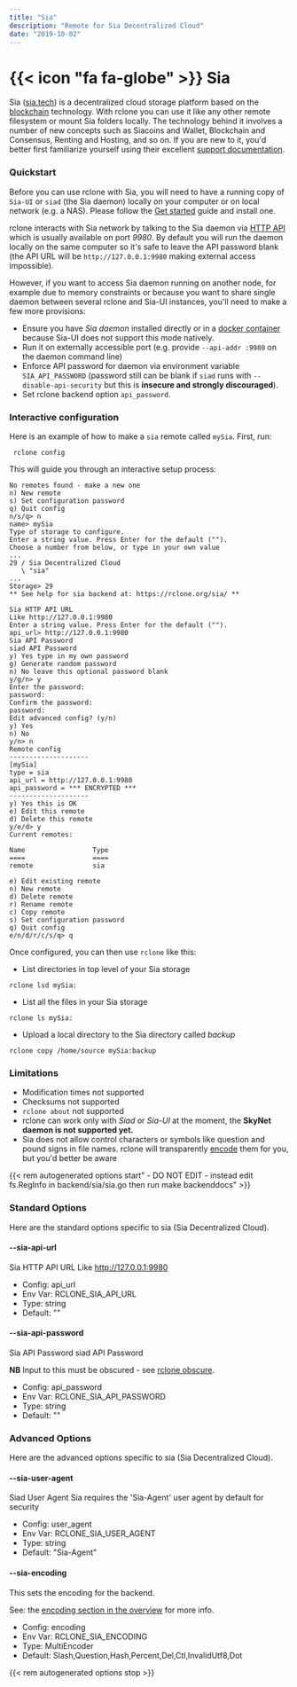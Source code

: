 ```yaml
---
title: "Sia"
description: "Remote for Sia Decentralized Cloud"
date: "2019-10-02"
---
```


# {{< icon "fa fa-globe" >}} Sia

Sia ([sia.tech](https://sia.tech/)) is a decentralized cloud storage platform
based on the [blockchain](https://wikipedia.org/wiki/Blockchain) technology.
With rclone you can use it like any other remote filesystem or mount Sia folders
locally. The technology behind it involves a number of new concepts such as
Siacoins and Wallet, Blockchain and Consensus, Renting and Hosting, and so on.
If you are new to it, you'd better first familiarize yourself using their
excellent [support documentation](https://support.sia.tech/).

### Quickstart

Before you can use rclone with Sia, you will need to have a running copy of
`Sia-UI` or `siad` (the Sia daemon) locally on your computer or on local
network (e.g. a NAS). Please follow the [Get started](https://sia.tech/get-started)
guide and install one.

rclone interacts with Sia network by talking to the Sia daemon via [HTTP API](https://sia.tech/docs/)
which is usually available on port _9980_. By default you will run the daemon
locally on the same computer so it's safe to leave the API password blank
(the API URL will be `http://127.0.0.1:9980` making external access impossible).

However, if you want to access Sia daemon running on another node, for example
due to memory constraints or because you want to share single daemon between
several rclone and Sia-UI instances, you'll need to make a few more provisions:
- Ensure you have _Sia daemon_ installed directly or in
  a [docker container](https://hub.docker.com/r/nebulouslabs/sia)
  because Sia-UI does not support this mode natively.
- Run it on externally accessible port (e.g. provide `--api-addr :9980` on
  the daemon command line)
- Enforce API password for daemon via environment variable `SIA_API_PASSWORD`
  (password still can be blank if `siad` runs with `--disable-api-security`
  but this is **insecure and strongly discouraged**).
- Set rclone backend option `api_password`.

### Interactive configuration

Here is an example of how to make a `sia` remote called `mySia`.
First, run:

     rclone config

This will guide you through an interactive setup process:

```
No remotes found - make a new one
n) New remote
s) Set configuration password
q) Quit config
n/s/q> n
name> mySia
Type of storage to configure.
Enter a string value. Press Enter for the default ("").
Choose a number from below, or type in your own value
...
29 / Sia Decentralized Cloud
   \ "sia"
...
Storage> 29
** See help for sia backend at: https://rclone.org/sia/ **

Sia HTTP API URL
Like http://127.0.0.1:9980
Enter a string value. Press Enter for the default ("").
api_url> http://127.0.0.1:9980
Sia API Password
siad API Password
y) Yes type in my own password
g) Generate random password
n) No leave this optional password blank
y/g/n> y
Enter the password:
password:
Confirm the password:
password:
Edit advanced config? (y/n)
y) Yes
n) No
y/n> n
Remote config
--------------------
[mySia]
type = sia
api_url = http://127.0.0.1:9980
api_password = *** ENCRYPTED ***
--------------------
y) Yes this is OK
e) Edit this remote
d) Delete this remote
y/e/d> y
Current remotes:

Name                 Type
====                 ====
remote               sia

e) Edit existing remote
n) New remote
d) Delete remote
r) Rename remote
c) Copy remote
s) Set configuration password
q) Quit config
e/n/d/r/c/s/q> q
```

Once configured, you can then use `rclone` like this:

- List directories in top level of your Sia storage

```
rclone lsd mySia:
```

- List all the files in your Sia storage

```
rclone ls mySia:
```

- Upload a local directory to the Sia directory called _backup_

```
rclone copy /home/source mySia:backup
```

### Limitations

- Modification times not supported
- Checksums not supported
- `rclone about` not supported
- rclone can work only with _Siad_ or _Sia-UI_ at the moment,
  the **SkyNet daemon is not supported yet.**
- Sia does not allow control characters or symbols like question and pound
  signs in file names. rclone will transparently [encode](/overview/#encoding)
  them for you, but you'd better be aware

{{< rem autogenerated options start" - DO NOT EDIT - instead edit fs.RegInfo in backend/sia/sia.go then run make backenddocs" >}}
### Standard Options

Here are the standard options specific to sia (Sia Decentralized Cloud).

#### --sia-api-url

Sia HTTP API URL
Like http://127.0.0.1:9980

- Config:      api_url
- Env Var:     RCLONE_SIA_API_URL
- Type:        string
- Default:     ""

#### --sia-api-password

Sia API Password
siad API Password

**NB** Input to this must be obscured - see [rclone obscure](/commands/rclone_obscure/).

- Config:      api_password
- Env Var:     RCLONE_SIA_API_PASSWORD
- Type:        string
- Default:     ""

### Advanced Options

Here are the advanced options specific to sia (Sia Decentralized Cloud).

#### --sia-user-agent

Siad User Agent
Sia requires the 'Sia-Agent' user agent by default for security

- Config:      user_agent
- Env Var:     RCLONE_SIA_USER_AGENT
- Type:        string
- Default:     "Sia-Agent"

#### --sia-encoding

This sets the encoding for the backend.

See: the [encoding section in the overview](/overview/#encoding) for more info.

- Config:      encoding
- Env Var:     RCLONE_SIA_ENCODING
- Type:        MultiEncoder
- Default:     Slash,Question,Hash,Percent,Del,Ctl,InvalidUtf8,Dot

{{< rem autogenerated options stop >}}
